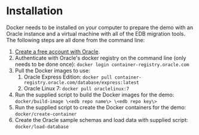 # Installation

Docker needs to be installed on your computer to prepare the demo with an
Oracle instance and a virtual machine with all of the EDB migration tools.  The
following steps are all done from the command line:

1. [Create a free account with
   Oracle](https://profile.oracle.com/myprofile/account/create-account.jspx).
2. Authenticate with Oracle's docker registry on the command line (only needs
   to be done once): `docker login container-registry.oracle.com`
3. Pull the Docker images to use:
   1. Oracle Express Edition:
      `docker pull container-registry.oracle.com/database/express:latest`
   2. Oracle Linux 7:
      `docker pull oraclelinux:7`
4. Run the supplied script to build the Docker images for the demo:
   `docker/build-image \<edb repo name\> \<edb repo key\>`
5. Run the supplied script to create the Docker containers for the demo:
   `docker/create-container`
6. Create the Oracle sample schemas and load data with supplied script:
   `docker/load-database`
